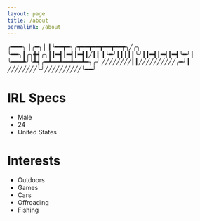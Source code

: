 ```yaml
---
layout: page
title: /about
permalink: /about
---
```


╭━━━╮
┃╭━╮┃
┃╰━━┳━╮╭┳━━┳━━┳━━┳━━┳╮╱╭╮
╰━━╮┃╭╮╋┫╭╮┃┃━┫┃━┫┃━┫┃╱┃┃
┃╰━╯┃┃┃┃┃╰╯┃┃━┫┃━┫┃━┫╰━╯┃
╰━━━┻╯╰┻┫╭━┻━━┻━━┻━━┻━╮╭╯
╱╱╱╱╱╱╱╱┃┃╱╱╱╱╱╱╱╱╱╱╭━╯┃
╱╱╱╱╱╱╱╱╰╯╱╱╱╱╱╱╱╱╱╱╰━━╯

# IRL Specs
- Male
- 24
- United States

# Interests 

- Outdoors
- Games
- Cars
- Offroading
- Fishing
